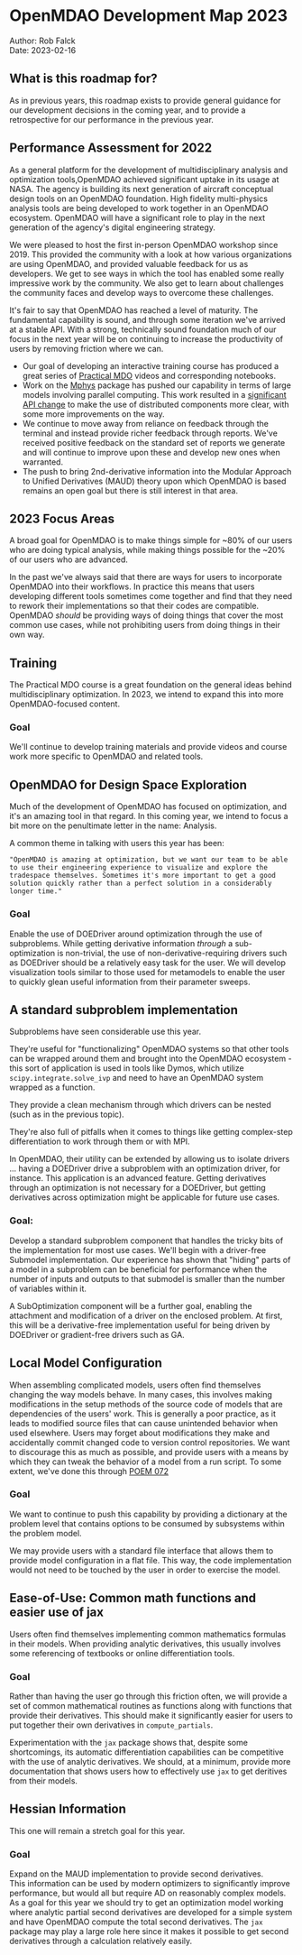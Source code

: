 # OpenMDAO Development Map 2023
  
Author: Rob Falck  
Date: 2023-02-16 
  
## What is this roadmap for?  
As in previous years, this roadmap exists to provide general guidance for our development decisions in the coming year, and to provide a retrospective for our performance in the previous year.
  
## Performance Assessment for 2022 

As a general platform for the development of multidisciplinary analysis and optimization tools,OpenMDAO achieved significant uptake in its usage at NASA.
The agency is building its next generation of aircraft conceptual design tools on an OpenMDAO foundation.
High fidelity multi-physics analysis tools are being developed to work together in an OpenMDAO ecosystem.
OpenMDAO will have a significant role to play in the next generation of the agency's digital engineering strategy.

We were pleased to host the first in-person OpenMDAO workshop since 2019.
This provided the community with a look at how various organizations are using OpenMDAO, and provided valuable feedback for us as developers.
We get to see ways in which the tool has enabled some really impressive work by the community.
We also get to learn about challenges the community faces and develop ways to overcome these challenges.

It's fair to say that OpenMDAO has reached a level of maturity.
The fundamental capability is sound, and through some iteration we've arrived at a stable API.
With a strong, technically sound foundation much of our focus in the next year will be on continuing to increase the productivity of users by removing friction where we can.

- Our goal of developing an interactive training course has produced a great series of [Practical MDO](https://youtube.com/playlist?list=PLPusXFXT29sXfMEFH3Czj78SrjNeY4M4-Q) videos and corresponding notebooks.
- Work on the [Mphys](https://github.com/OpenMDAO/mphys) package has pushed our capability in terms of large models involving parallel computing. This work resulted in a [significant API change](https://github.com/OpenMDAO/POEMs/blob/master/POEM_075.md) to make the use of distributed components more clear, with some more improvements on the way.
- We continue to move away from reliance on feedback through the terminal and instead provide richer feedback through reports. We've received positive feedback on the standard set of reports we generate and will continue to improve upon these and develop new ones when warranted.
- The push to bring 2nd-derivative information into the Modular Approach to Unified Derivatives (MAUD) theory upon which OpenMDAO is based remains an open goal but there is still interest in that area.
 
## 2023 Focus Areas 

A broad goal for OpenMDAO is to make things simple for ~80% of our users who are doing typical analysis, while making things possible for the ~20% of our users who are advanced.

In the past we've always said that there are ways for users to incorporate OpenMDAO into their workflows.
In practice this means that users developing different tools sometimes come together and find that they need to rework their implementations so that their codes are compatible.
OpenMDAO _should_ be providing ways of doing things that cover the most common use cases, while not prohibiting users from doing things in their own way.
  
## Training  
  
The Practical MDO course is a great foundation on the general ideas behind multidisciplinary optimization.
In 2023, we intend to expand this into more OpenMDAO-focused content.

### Goal  
  
We'll continue to develop training materials and provide videos and course work more specific to OpenMDAO and related tools.
  
## OpenMDAO for Design Space Exploration

Much of the development of OpenMDAO has focused on optimization, and it's an amazing tool in that regard.
In this coming year, we intend to focus a bit more on the penultimate letter in the name: Analysis.

A common theme in talking with users this year has been:

	"OpenMDAO is amazing at optimization, but we want our team to be able to use their engineering experience to visualize and explore the tradespace themselves. Sometimes it's more important to get a good solution quickly rather than a perfect solution in a considerably longer time."

### Goal  

Enable the use of DOEDriver around optimization through the use of subproblems.
While getting derivative information _through_ a sub-optimization is non-trivial, the use of non-derivative-requiring drivers such as DOEDriver should be a relatively easy task for the user.
We will develop visualization tools similar to those used for metamodels to enable the user to quickly glean useful information from their parameter sweeps.


## A standard subproblem implementation 
  
Subproblems have seen considerable use this year.

They're useful for "functionalizing" OpenMDAO systems so that other tools can be wrapped around them and brought into the OpenMDAO ecosystem - this sort of application is used in tools like Dymos, which utilize `scipy.integrate.solve_ivp` and need to have an OpenMDAO system wrapped as a function.

They provide a clean mechanism through which drivers can be nested (such as in the previous topic).

They're also full of pitfalls when it comes to things like getting complex-step differentiation to work through them or with MPI.

In OpenMDAO, their utility can be extended by allowing us to isolate drivers ... having a DOEDriver drive a subproblem
with an optimization driver, for instance. This application is an advanced feature. Getting derivatives through an
optimization is not necessary for a DOEDriver, but getting derivatives across optimization might be applicable for future
use cases.

### Goal:  

Develop a standard subproblem component that handles the tricky bits of the implementation for most use cases.
We'll begin with a driver-free Submodel implementation.
Our experience has shown that "hiding" parts of a model in a subproblem can be beneficial for performance when
the number of inputs and outputs to that submodel is smaller than the number of variables within it.

A SubOptimization component will be a further goal, enabling the attachment and modification of a driver on the
enclosed problem.
At first, this will be a derivative-free implementation useful for being driven by DOEDriver or gradient-free drivers
such as GA.

## Local Model Configuration

When assembling complicated models, users often find themselves changing the way models behave.
In many cases, this involves making modifications in the setup methods of the source code of models that are dependencies of the users' work.
This is generally a poor practice, as it leads to modified source files that can cause unintended behavior when used elsewhere.
Users may forget about modifications they make and accidentally commit changed code to version control repositories.
We want to discourage this as much as possible, and provide users with a means by which they can tweak the behavior of a model from a run script.
To some extent, we've done this through [POEM 072](https://github.com/OpenMDAO/POEMs/blob/master/POEM_072.md)

### Goal

We want to continue to push this capability by providing a dictionary at the problem level that contains options to be consumed by subsystems within the problem model.

We may provide users with a standard file interface that allows them to provide model configuration in a flat file. This way, the code implementation would not need to be touched by the user in order to exercise the model.

## Ease-of-Use: Common math functions and easier use of jax

Users often find themselves implementing common mathematics formulas in their models.
When providing analytic derivatives, this usually involves some referencing of textbooks or online differentiation tools.

### Goal

Rather than having the user go through this friction often, we will provide a set of common mathematical routines as
functions along with functions that provide their derivatives.
This should make it significantly easier for users to put together their own derivatives in `compute_partials`.

Experimentation with the `jax` package shows that, despite some shortcomings, its automatic differentiation capabilities
can be competitive with the use of analytic derivatives.
We should, at a minimum, provide more documentation that shows users how to effectively use `jax` to get deritives
from their models.

## Hessian Information 

This one will remain a stretch goal for this year.
  
### Goal  
  
Expand on the MAUD implementation to provide second derivatives.  
This information can be used by modern optimizers to significantly improve performance, but would all but require AD on
reasonably complex models.  
As a goal for this year we should try to get an optimization model working where analytic partial second derivatives are
developed for a simple system and have OpenMDAO compute the total second derivatives.
The `jax` package may play a large role here since it makes it possible to get second derivatives through a calculation
relatively easily.
